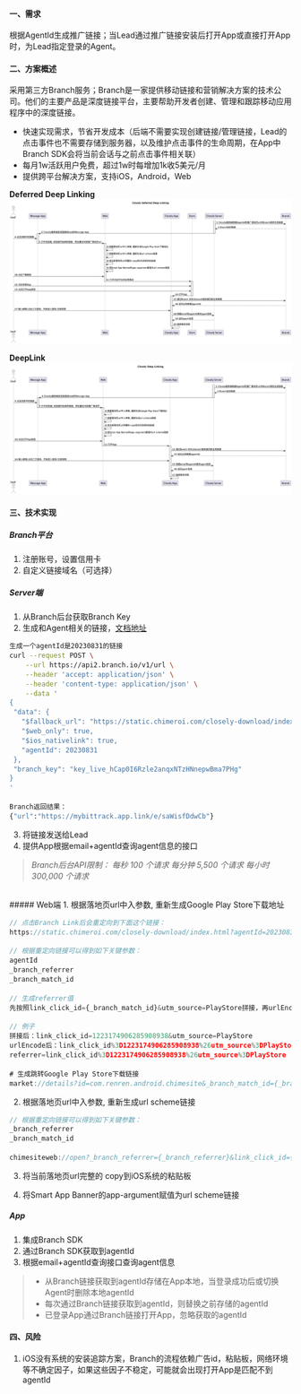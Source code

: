 #### 一、需求

根据AgentId生成推广链接；当Lead通过推广链接安装后打开App或直接打开App时，为Lead指定登录的Agent。

#### 二、方案概述
采用第三方Branch服务；Branch是一家提供移动链接和营销解决方案的技术公司。他们的主要产品是深度链接平台，主要帮助开发者创建、管理和跟踪移动应用程序中的深度链接。

- 快速实现需求，节省开发成本（后端不需要实现创建链接/管理链接，Lead的点击事件也不需要存储到服务器，以及维护点击事件的生命周期，在App中Branch SDK会将当前会话与之前点击事件相关联）
- 每月1w活跃用户免费，超过1w时每增加1k收5美元/月
- 提供跨平台解决方案，支持iOS，Android，Web

**Deferred Deep Linking**
![DeferredDeepLinking](./puml/out/DeferredDeepLinking/DeferredDeepLinking.png)

**DeepLink**
![DeepLink](./puml/out/DeepLink/DeepLink.png)

#### 三、技术实现

##### Branch平台
1. 注册账号，设置信用卡
2. 自定义链接域名（可选择）

##### Server端
1. 从Branch后台获取Branch Key
2. 生成和Agent相关的链接，[文档地址](https://help.branch.io/developers-hub/reference/createdeeplinkurl)
```sh
生成一个agentId是20230831的链接
curl --request POST \
    --url https://api2.branch.io/v1/url \
    --header 'accept: application/json' \
    --header 'content-type: application/json' \
    --data '
{
 "data": {
   "$fallback_url": "https://static.chimeroi.com/closely-download/index.html?agentId=20230831",
   "$web_only": true,
   "$ios_nativelink": true,
   "agentId": 20230831
 },
 "branch_key": "key_live_hCap0I6Rzle2anqxNTzHNnepwBma7PHg"
}
'

Branch返回结果：
{"url":"https://mybittrack.app.link/e/saWisfDdwCb"}
```
3. 将链接发送给Lead
4. 提供App根据email+agentId查询agent信息的接口


>_Branch后台API限制：_
>_每秒 100 个请求_
>_每分钟 5,500 个请求_
>_每小时 300,000 个请求_

<br>
##### Web端
1. 根据落地页url中入参数, 重新生成Google Play Store下载地址

```js
// 点击Branch Link后会重定向到下面这个链接：
https://static.chimeroi.com/closely-download/index.html?agentId=20230831&_branch_referrer=H4sIAAAAAAAAA8soKSkottLXz61MyiwpKUpMztZLLCjQy8nMy9ZP1S9ODM8sTnNJKXdOAgCugyoTKQAAAA%3D%3D&%24web_only=true&_branch_match_id=1223174906285908938

// 根据重定向链接可以得到如下关键参数：
agentId
_branch_referrer
_branch_match_id

// 生成referrer值
先按照link_click_id={_branch_match_id}&utm_source=PlayStore拼接，再urlEncode

// 例子
拼接后：link_click_id=1223174906285908938&utm_source=PlayStore
urlEncode后：link_click_id%3D1223174906285908938%26utm_source%3DPlayStore
referrer=link_click_id%3D1223174906285908938%26utm_source%3DPlayStore

# 生成跳转Google Play Store下载链接
market://details?id=com.renren.android.chimesite&_branch_match_id={_branch_match_id}&referrer={referrer}
```

2. 根据落地页url中入参数, 重新生成url scheme链接
```js
// 根据重定向链接可以得到如下关键参数：
_branch_referrer
_branch_match_id

chimesiteweb://open?_branch_referrer={_branch_referrer}&link_click_id={_branch_match_id}
```
3. 将当前落地页url完整的 copy到iOS系统的粘贴板

4. 将Smart App Banner的app-argument赋值为url scheme链接

##### App
1. 集成Branch SDK
2. 通过Branch SDK获取到agentId
3. 根据email+agentId查询接口查询agent信息

> - 从Branch链接获取到agentId存储在App本地，当登录成功后或切换Agent时删除本地agentId
> - 每次通过Branch链接获取到agentId，则替换之前存储的agentId
> - 已登录App通过Branch链接打开App，忽略获取的agentId

#### 四、风险
1. iOS没有系统的安装追踪方案，Branch的流程依赖广告id，粘贴板，网络环境等不确定因子，如果这些因子不稳定，可能就会出现打开App是匹配不到agentId